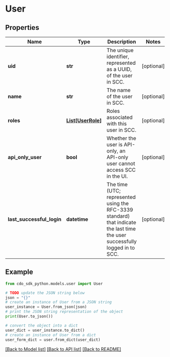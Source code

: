 # User


## Properties

Name | Type | Description | Notes
------------ | ------------- | ------------- | -------------
**uid** | **str** | The unique identifier, represented as a UUID, of the user in SCC. | [optional] 
**name** | **str** | The name of the user in SCC. | [optional] 
**roles** | [**List[UserRole]**](UserRole.md) | Roles associated with this user in SCC. | [optional] 
**api_only_user** | **bool** | Whether the user is API-only, an API-only user cannot access SCC in the UI. | [optional] 
**last_successful_login** | **datetime** | The time (UTC; represented using the RFC-3339 standard) that indicate the last time the user successfully logged in to SCC. | [optional] 

## Example

```python
from cdo_sdk_python.models.user import User

# TODO update the JSON string below
json = "{}"
# create an instance of User from a JSON string
user_instance = User.from_json(json)
# print the JSON string representation of the object
print(User.to_json())

# convert the object into a dict
user_dict = user_instance.to_dict()
# create an instance of User from a dict
user_form_dict = user.from_dict(user_dict)
```
[[Back to Model list]](../README.md#documentation-for-models) [[Back to API list]](../README.md#documentation-for-api-endpoints) [[Back to README]](../README.md)


